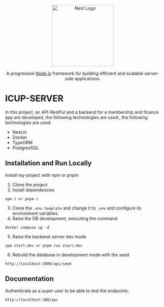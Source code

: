 <p align="center">
  <a href="http://nestjs.com/" target="blank"><img src="https://nestjs.com/img/logo-small.svg" width="200" alt="Nest Logo" /></a>
</p>

[circleci-image]: https://img.shields.io/circleci/build/github/nestjs/nest/master?token=abc123def456
[circleci-url]: https://circleci.com/gh/nestjs/nest

  <p align="center">A progressive <a href="http://nodejs.org" target="_blank">Node.js</a> framework for building efficient and scalable server-side applications.</p>

# ICUP-SERVER

In this project, an API-RestFul and a backend for a membership and finance app are developed, the following technologies are used:, the following technologies are used:

- NestJs
- Docker
- TypeORM
- PostgresSQL

## Installation and Run Locally

Install my-project with npm or pnpm

1. Clone the project
2. Install dependencies

```
npm i or pnpm i
```

3. Clone the `.env.template` and change it to `.env` and configure its environment variables.
4. Raise the DB development, executing the command

```
docker compose up -d
```

5. Raise the backend-server dev mode

```
npm start:dev or pnpm run start:dev
```

6. Rebuild the database in development mode with the seed

```
http://localhost:3000/api/seed
```

## Documentation

Authenticate as a super user to be able to test the endpoints.

```
http://localhost:300/api
```

